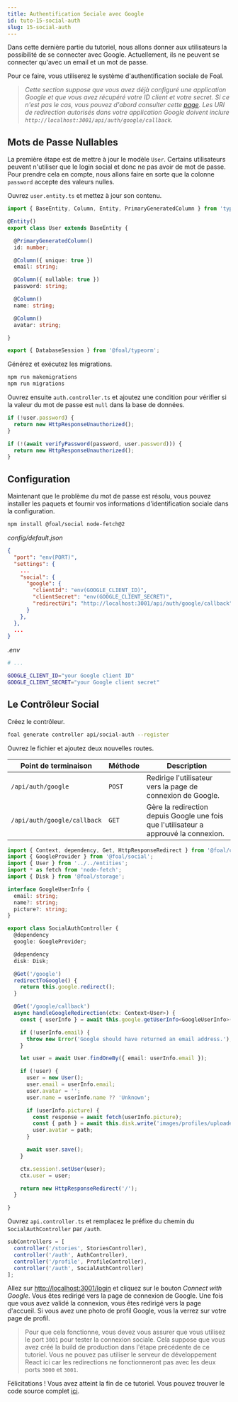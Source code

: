 ```yaml
---
title: Authentification Sociale avec Google
id: tuto-15-social-auth
slug: 15-social-auth
---
```


Dans cette dernière partie du tutoriel, nous allons donner aux utilisateurs la possibilité de se connecter avec Google. Actuellement, ils ne peuvent se connecter qu'avec un email et un mot de passe.

Pour ce faire, vous utiliserez le système d'authentification sociale de Foal.

> *Cette section suppose que vous avez déjà configuré une application Google et que vous avez récupéré votre ID client et votre secret. Si ce n'est pas le cas, vous pouvez d'abord consulter cette [page](../../authentication/social-auth.md). Les URI de redirection autorisés dans votre application Google doivent inclure `http://localhost:3001/api/auth/google/callback`.*

## Mots de Passe Nullables

La première étape est de mettre à jour le modèle `User`. Certains utilisateurs peuvent n'utiliser que le login social et donc ne pas avoir de mot de passe. Pour prendre cela en compte, nous allons faire en sorte que la colonne `password` accepte des valeurs nulles.

Ouvrez `user.entity.ts` et mettez à jour son contenu.

```typescript
import { BaseEntity, Column, Entity, PrimaryGeneratedColumn } from 'typeorm';

@Entity()
export class User extends BaseEntity {

  @PrimaryGeneratedColumn()
  id: number;

  @Column({ unique: true })
  email: string;

  @Column({ nullable: true })
  password: string;

  @Column()
  name: string;

  @Column()
  avatar: string;

}

export { DatabaseSession } from '@foal/typeorm';
```

Générez et exécutez les migrations.

```bash
npm run makemigrations
npm run migrations
```

Ouvrez ensuite `auth.controller.ts` et ajoutez une condition pour vérifier si la valeur du mot de passe est `null` dans la base de données.

```typescript
if (!user.password) {
  return new HttpResponseUnauthorized();
}

if (!(await verifyPassword(password, user.password))) {
  return new HttpResponseUnauthorized();
}
```

## Configuration

Maintenant que le problème du mot de passe est résolu, vous pouvez installer les paquets et fournir vos informations d'identification sociale dans la configuration.

```bash
npm install @foal/social node-fetch@2
```

*config/default.json*
```json
{
  "port": "env(PORT)",
  "settings": {
    ...
    "social": {
      "google": {
        "clientId": "env(GOOGLE_CLIENT_ID)",
        "clientSecret": "env(GOOGLE_CLIENT_SECRET)",
        "redirectUri": "http://localhost:3001/api/auth/google/callback"
      }
    },
  },
  ...
}
```

*.env*
```bash
# ...

GOOGLE_CLIENT_ID="your Google client ID"
GOOGLE_CLIENT_SECRET="your Google client secret"
```

## Le Contrôleur Social

Créez le contrôleur.

```bash
foal generate controller api/social-auth --register
```

Ouvrez le fichier et ajoutez deux nouvelles routes.

| Point de terminaison | Méthode | Description |
| --- | --- | --- |
| `/api/auth/google` | `POST` | Redirige l'utilisateur vers la page de connexion de Google. |
| `/api/auth/google/callback` | `GET` | Gère la redirection depuis Google une fois que l'utilisateur a approuvé la connexion. |

```typescript
import { Context, dependency, Get, HttpResponseRedirect } from '@foal/core';
import { GoogleProvider } from '@foal/social';
import { User } from '../../entities';
import * as fetch from 'node-fetch';
import { Disk } from '@foal/storage';

interface GoogleUserInfo {
  email: string;
  name?: string;
  picture?: string;
}

export class SocialAuthController {
  @dependency
  google: GoogleProvider;

  @dependency
  disk: Disk;

  @Get('/google')
  redirectToGoogle() {
    return this.google.redirect();
  }

  @Get('/google/callback')
  async handleGoogleRedirection(ctx: Context<User>) {
    const { userInfo } = await this.google.getUserInfo<GoogleUserInfo>(ctx);

    if (!userInfo.email) {
      throw new Error('Google should have returned an email address.');
    }

    let user = await User.findOneBy({ email: userInfo.email });

    if (!user) {
      user = new User();
      user.email = userInfo.email;
      user.avatar = '';
      user.name = userInfo.name ?? 'Unknown';

      if (userInfo.picture) {
        const response = await fetch(userInfo.picture);
        const { path } = await this.disk.write('images/profiles/uploaded', response.body)
        user.avatar = path;
      }

      await user.save();
    }

    ctx.session!.setUser(user);
    ctx.user = user;

    return new HttpResponseRedirect('/');
  }

}

```

Ouvrez `api.controller.ts` et remplacez le préfixe du chemin du `SocialAuthController` par `/auth`.

```typescript
subControllers = [
  controller('/stories', StoriesController),
  controller('/auth', AuthController),
  controller('/profile', ProfileController),
  controller('/auth', SocialAuthController)
];
```

Allez sur [http://localhost:3001/login](http://localhost:3001/login) et cliquez sur le bouton *Connect with Google*. Vous êtes redirigé vers la page de connexion de Google. Une fois que vous avez validé la connexion, vous êtes redirigé vers la page d'accueil. Si vous avez une photo de profil Google, vous la verrez sur votre page de profil.

> Pour que cela fonctionne, vous devez vous assurer que vous utilisez le port `3001` pour tester la connexion sociale. Cela suppose que vous avez créé la build de production dans l'étape précédente de ce tutoriel. Vous ne pouvez pas utiliser le serveur de développement React ici car les redirections ne fonctionneront pas avec les deux ports `3000` et `3001`. 

Félicitations ! Vous avez atteint la fin de ce tutoriel. Vous pouvez trouver le code source complet [ici](./assets/tutorial-foal-react.zip).